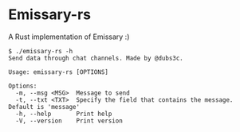 # Emissary-rs

A Rust implementation of Emissary :)

```
$ ./emissary-rs -h
Send data through chat channels. Made by @dubs3c.

Usage: emissary-rs [OPTIONS]

Options:
  -m, --msg <MSG>  Message to send
  -t, --txt <TXT>  Specify the field that contains the message. Default is 'message'
  -h, --help       Print help
  -V, --version    Print version
```
